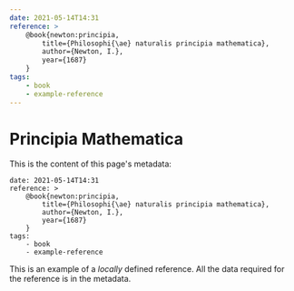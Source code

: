 ```yaml
---
date: 2021-05-14T14:31
reference: >
    @book{newton:principia,
        title={Philosophi{\ae} naturalis principia mathematica},
        author={Newton, I.},
        year={1687}
    }
tags:
    - book
    - example-reference
---
```

# Principia Mathematica

This is the content of this page's metadata:

```
date: 2021-05-14T14:31
reference: >
    @book{newton:principia,
        title={Philosophi{\ae} naturalis principia mathematica},
        author={Newton, I.},
        year={1687}
    }
tags:
    - book
    - example-reference
```

This is an example of a _locally_ defined reference.
All the data required for the reference is in the metadata.
